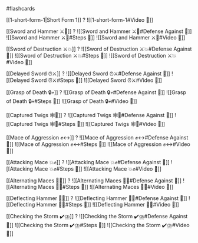 #flashcards

[[1-short-form-1|Short Form 1]]
?
![[1-short-form-1#Video 🎥]]
<!--SR:!2025-10-06,228,245-->

[[Sword and Hammer ⚔️🔨]]
?
![[Sword and Hammer ⚔️🔨#Defense Against 🤺]]
![[Sword and Hammer ⚔️🔨#Steps 👣]]
![[Sword and Hammer ⚔️🔨#Video 🎥]]
<!--SR:!2025-08-16,90,130-->

[[Sword of Destruction ⚔️💥]]
?
![[Sword of Destruction ⚔️💥#Defense Against 🤺]]
![[Sword of Destruction ⚔️💥#Steps 👣]]
![[Sword of Destruction ⚔️💥#Video 🎥]]
<!--SR:!2025-09-04,342,250-->

[[Delayed Sword ⏰⚔️]]
?
![[Delayed Sword ⏰⚔️#Defense Against 🤺]]
![[Delayed Sword ⏰⚔️#Steps 👣]]
![[Delayed Sword ⏰⚔️#Video 🎥]]
<!--SR:!2028-07-16,1372,310-->

[[Grasp of Death 🔒💀]]
?
![[Grasp of Death 🔒💀#Defense Against 🤺]]
![[Grasp of Death 🔒💀#Steps 👣]]
![[Grasp of Death 🔒💀#Video 🎥]]
<!--SR:!2025-11-09,443,230-->

[[Captured Twigs 🕸️🌿]]
?
![[Captured Twigs 🕸️🌿#Defense Against 🤺]]
![[Captured Twigs 🕸️🌿#Steps 👣]]
![[Captured Twigs 🕸️🌿#Video 🎥]]
<!--SR:!2025-12-09,205,195-->

[[Mace of Aggression ✊↔️]]
?
![[Mace of Aggression ✊↔️#Defense Against 🤺]]
![[Mace of Aggression ✊↔️#Steps 👣]]
![[Mace of Aggression ✊↔️#Video 🎥]]
<!--SR:!2025-07-18,38,130-->

[[Attacking Mace 💥✊]]
?
![[Attacking Mace 💥✊#Defense Against 🤺]]
![[Attacking Mace 💥✊#Steps 👣]]
![[Attacking Mace 💥✊#Video 🎥]]
<!--SR:!2025-07-09,17,130-->

[[Alternating Maces 🔄✊]]
?
![[Alternating Maces 🔄✊#Defense Against 🤺]]
![[Alternating Maces 🔄✊#Steps 👣]]
![[Alternating Maces 🔄✊#Video 🎥]]
<!--SR:!2027-04-06,887,308-->

[[Deflecting Hammer 🤺🔨]]
?
![[Deflecting Hammer 🤺🔨#Defense Against 🤺]]
![[Deflecting Hammer 🤺🔨#Steps 👣]]
![[Deflecting Hammer 🤺🔨#Video 🎥]]
<!--SR:!2025-08-29,120,150-->

[[Checking the Storm ✔️⛈️]]
?
![[Checking the Storm ✔️⛈️#Defense Against 🤺]]
![[Checking the Storm ✔️⛈️#Steps 👣]]
![[Checking the Storm ✔️⛈️#Video 🎥]]
<!--SR:!2025-07-22,45,130-->

